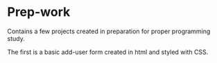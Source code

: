 # Prep-work
Contains a few projects created in preparation for proper programming study.

The first is a basic add-user form created in html and styled with CSS.
